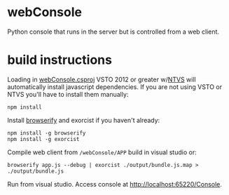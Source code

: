 # webConsole

Python console that runs in the server but is controlled from a web client.

# build instructions

Loading in [webConsole.csproj](./webConsole/webConsole.csproj) VSTO 2012 or greater w/[NTVS](https://www.visualstudio.com/vs/node-js/) will automatically install javascript dependencies. If you are not using VSTO or NTVS you'll have to install them manually:
````
npm install
````

Install [browserify](http://browserify.org/) and exorcist if you haven't already:
````
npm install -g browserify
npm install -g exorcist
````

Compile web client from `/webConsole/APP` build in visual studio or:
````
browserify app.js --debug | exorcist ./output/bundle.js.map > ./output/bundle.js
````
Run from visual studio. Access console at [http://localhost:65220/Console]().
